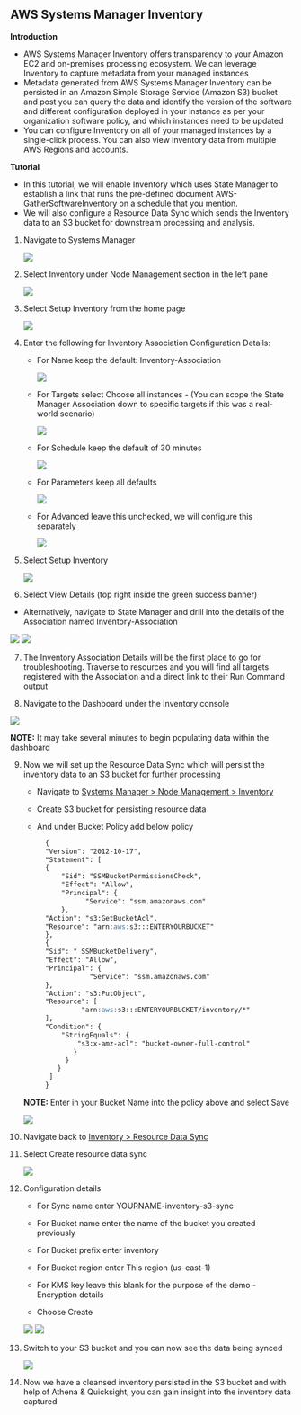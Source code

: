 ## AWS Systems Manager Inventory

**Introduction**
- AWS Systems Manager Inventory offers transparency to your Amazon EC2 and on-premises processing ecosystem. We can leverage Inventory to capture metadata from your managed instances
- Metadata generated from AWS Systems Manager Inventory can be persisted in an Amazon Simple Storage Service (Amazon S3) bucket and post you can query the data and identify the version of the software and different configuration deployed in your instance as per your organization software policy, and which instances need to be updated
- You can configure Inventory on all of your managed instances by a single-click process. You can also view inventory data from multiple AWS Regions and accounts.

**Tutorial**
- In this tutorial, we will enable Inventory which uses State Manager to establish a link that runs the pre-defined document AWS-GatherSoftwareInventory on a schedule that you mention. 
- We will also configure a Resource Data Sync which sends the Inventory data to an S3 bucket for downstream processing and analysis.

1. Navigate to Systems Manager  
   
   <img src="images/image1.png" class="inline"/>

2. Select Inventory under Node Management section in the left pane
    
   <img src="images/image2.png" class="inline"/>

3. Select Setup Inventory from the home page
    
   <img src="images/image3.png" class="inline"/>

4. Enter the following for Inventory Association Configuration Details:

    - For Name keep the default: Inventory-Association
    
      <img src="images/image4.png" class="inline"/>

    - For Targets select Choose all instances - (You can scope the State Manager Association down to specific targets if this was a real-world scenario)
    
      <img src="images/image5.png" class="inline"/>

    - For Schedule keep the default of 30 minutes

      <img src="images/image6.png" class="inline"/>

    - For Parameters keep all defaults
      
      <img src="images/image7.png" class="inline"/>

    - For Advanced leave this unchecked, we will configure this separately

      <img src="images/image8.png" class="inline"/>

5. Select Setup Inventory

   <img src="images/image9.png" class="inline"/>
  
6. Select View Details (top right inside the green success banner)

  - Alternatively, navigate to State Manager and drill into the details of the Association named Inventory-Association

  <img src="images/image10.png" class="inline"/>
  
  <img src="images/image11.png" class="inline"/>

7. The Inventory Association Details will be the first place to go for troubleshooting. Traverse to resources and you will find all targets registered with the Association and a direct link to their Run Command output

8. Navigate to the Dashboard under the Inventory console

  <img src="images/image12.png" class="inline"/>

**NOTE:** It may take several minutes to begin populating data within the dashboard

9. Now we will set up the Resource Data Sync which will persist the inventory data to an S3 bucket for further processing

   - Navigate to <a href="https://console.aws.amazon.com/systems-manager/inventory"> Systems Manager > Node Management > Inventory </a>
   
   - Create S3 bucket for persisting resource data
   
   - And under Bucket Policy add below policy
   
       ```markdown
         {
         "Version": "2012-10-17",
         "Statement": [
         {
             "Sid": "SSMBucketPermissionsCheck",
             "Effect": "Allow",
             "Principal": {
                   "Service": "ssm.amazonaws.com"
             },
         "Action": "s3:GetBucketAcl",
         "Resource": "arn:aws:s3:::ENTERYOURBUCKET"
         },
         {
         "Sid": " SSMBucketDelivery",
         "Effect": "Allow",
         "Principal": {
                    "Service": "ssm.amazonaws.com"
         },
         "Action": "s3:PutObject",
         "Resource": [
                  "arn:aws:s3:::ENTERYOURBUCKET/inventory/*"
         ],
         "Condition": {
             "StringEquals": {
                 "s3:x-amz-acl": "bucket-owner-full-control"
                }
              }
            }
          ]
         }
       ```
    **NOTE:** Enter in your Bucket Name into the policy above and select Save

    <img src="images/image13.png" class="inline"/>

10. Navigate back to <a href="https://console.aws.amazon.com/systems-manager/managed-instances/resource-data-sync"> Inventory > Resource Data Sync </a>

11. Select Create resource data sync

    <img src="images/image14.png" class="inline"/>
    
12. Configuration details

      - For Sync name enter YOURNAME-inventory-s3-sync

      - For Bucket name enter the name of the bucket you created previously

      - For Bucket prefix enter inventory

      - For Bucket region enter This region (us-east-1)

      - For KMS key leave this blank for the purpose of the demo - Encryption details

      - Choose Create
     
    <img src="images/image15.png" class="inline"/>  
    
    <img src="images/image16.png" class="inline"/>  

13. Switch to your S3 bucket and you can now see the data being synced

    <img src="images/image17.png" class="inline"/>  

14. Now we have a cleansed inventory persisted in the S3 bucket and with help of Athena & Quicksight, you can gain insight into the inventory data captured
